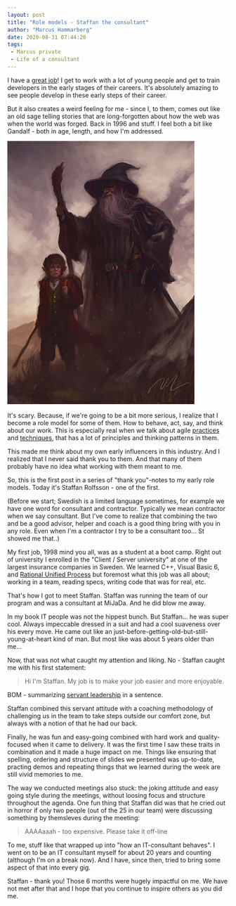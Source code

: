```yaml
---
layout: post
title: "Role models - Staffan the consultant"
author: "Marcus Hammarberg"
date: 2020-08-31 07:44:20
tags:
 - Marcus private
 - Life of a consultant
---
```


I have a [great job](https://salt.study/)! I get to work with a lot of young people and get to train developers in the early stages of their careers. It's absolutely amazing to see people develop in these early steps of their career. 

But it also creates a weird feeling for me - since I, to them, comes out like an old sage telling stories that are long-forgotten about how the web was when the world was forged. Back in 1996 and stuff. I feel both a bit like Gandalf - both in age, length, and how I'm addressed.

![Gandalf](/img/gandalf.jpg) 

It's scary. Because, if we're going to be a bit more serious, I realize that I become a role model for some of them. How to behave, act, say, and think about our work. This is especially real when we talk about agile [practices](https://appliedtechnology.github.io/protips/planningAProject) and [techniques](https://appliedtechnology.github.io/protips/tdd), that has a lot of principles and thinking patterns in them. 

This made me think about my own early influencers in this industry. And I realized that I never said thank you to them. And that many of them probably have no idea what working with them meant to me. 

So, this is the first post in a series of "thank you"-notes to my early role models. Today it's Staffan Rolfsson - one of the first.

<!-- excerpt-end -->

(Before we start; Swedish is a limited language sometimes, for example we have one word for consultant and contractor. Typically we mean contractor when we say consultant. But I've come to realize that combining the two and be a good advisor, helper and coach is a good thing bring with you in any role. Even when I'm a contractor I try to be a consultant too... St showed me that..)

My first job, 1998 mind you all, was as a student at a boot camp. Right out of university I enrolled in the "Client / Server university" at one of the largest insurance companies in Sweden. We learned C++, Visual Basic 6, and [Rational Unified Process](https://en.wikipedia.org/wiki/Rational_Unified_Process) but foremost what this job was all about; working in a team, reading specs, writing code that was for real, etc. 

That's how I got to meet Staffan. Staffan was running the team of our program and was a consultant at MiJaDa. And he did blow me away. 

In my book IT people was not the hippest bunch. But Staffan... he was super cool. Always impeccable dressed in a suit and had a cool suaveness over his every move. He came out like an just-before-getting-old-but-still-young-at-heart kind of man. But most like was about 5 years older than me... 

Now, that was not what caught my attention and liking. No - Staffan caught me with his first statement:

>  Hi I'm Staffan. My job is to make your job easier and more enjoyable.

BOM - summarizing [servant leadership](https://en.wikipedia.org/wiki/Servant_leadership) in a sentence.

Staffan combined this servant attitude with a coaching methodology of challenging us in the team to take steps outside our comfort zone, but always with a notion of that he had our back. 

Finally, he was fun and easy-going combined with hard work and quality-focused when it came to delivery. It was the first time I saw these traits in combination and it made a huge impact on me. Things like ensuring that spelling, ordering and structure of slides we presented was up-to-date, practing demos and repeating things that we learned during the week are still vivid memories to me. 

The way we conducted meetings also stuck: the joking attitude and easy going style during the meetings, without loosing focus and structure throughout the agenda. One fun thing that Staffan did was that he cried out in horror if only two people (out of the 25 in our team) were discussing something by themsleves during the meeting:

>  AAAAaaah - too expensive. Please take it off-line



To me, stuff like that wrapped up into "how an IT-consultant behaves". I went on to be an IT consultant myself for about 20 years and counting (although I'm on a break now). And I have, since then, tried to bring some aspect of that into every gig.



Staffan - thank you! Those 6 months were hugely impactful on me. We have not met after that and I hope that you continue to inspire others as you did me.  